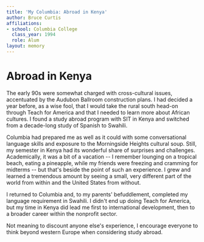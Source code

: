 ```yaml
---
title: 'My Columbia: Abroad in Kenya'
author: Bruce Curtis
affiliations:
- school: Columbia College
  class_year: 1994
  role: Alum
layout: memory
---
```


# Abroad in Kenya

The early 90s were somewhat charged with cross-cultural issues, accentuated by the Audubon Ballroom construction plans.  I had decided a year before, as a wise fool, that I would take the rural south head-on through Teach for America and that I needed to learn more about African cultures.  I found a study abroad program with SIT in Kenya and switched from a decade-long study of Spanish to Swahili.

Columbia had prepared me as well as it could with some conversational language skills and exposure to the Morningside Heights cultural soup.  Still, my semester in Kenya had its wonderful share of surprises and challenges.  Academically, it was a bit of a vacation -- I remember lounging on a tropical beach, eating a pineapple, while my friends were freezing and cramming for midterms -- but that's beside the point of such an experience.  I grew and learned a tremendous amount by seeing a small, very different part of the world from within and the United States from without.

I returned to Columbia and, to my parents' befuddlement, completed my language requirement in Swahili.  I didn't end up doing Teach for America, but my time in Kenya did lead me first to international development, then to a broader career within the nonprofit sector.

Not meaning to discount anyone else's experience, I encourage everyone to think beyond western Europe when considering study abroad.
